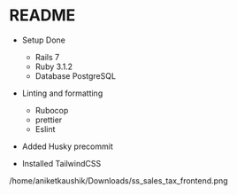 # README

* Setup Done
  * Rails 7
  * Ruby 3.1.2
  * Database PostgreSQL

* Linting and formatting
  * Rubocop
  * prettier
  * Eslint
* Added Husky precommit 
* Installed TailwindCSS

/home/aniketkaushik/Downloads/ss_sales_tax_frontend.png